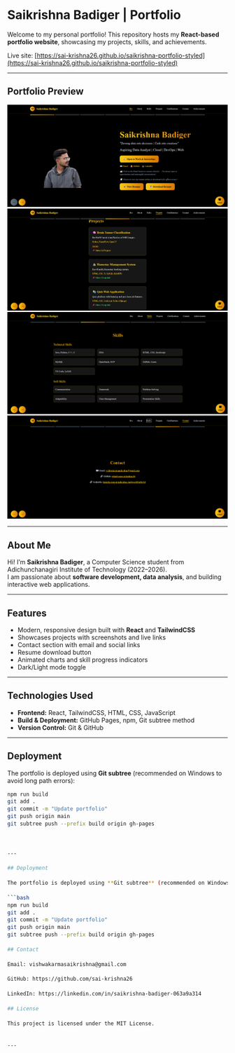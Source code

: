 # Saikrishna Badiger | Portfolio

Welcome to my personal portfolio! This repository hosts my **React-based portfolio website**, showcasing my projects, skills, and achievements.  

Live site: [https://sai-krishna26.github.io/saikrishna-portfolio-styled](https://sai-krishna26.github.io/saikrishna-portfolio-styled)

---

## Portfolio Preview

![Home Page](screenshots/home.png)
![Projects Page](screenshots/projects.png)
![Skills Section](screenshots/skills.png)
![Contact Section](screenshots/contact.png)

---

## About Me

Hi! I’m **Saikrishna Badiger**, a Computer Science student from Adichunchanagiri Institute of Technology (2022–2026).  
I am passionate about **software development, data analysis**, and building interactive web applications.  

---

## Features

- Modern, responsive design built with **React** and **TailwindCSS**  
- Showcases projects with screenshots and live links  
- Contact section with email and social links  
- Resume download button  
- Animated charts and skill progress indicators  
- Dark/Light mode toggle  

---

## Technologies Used

- **Frontend:** React, TailwindCSS, HTML, CSS, JavaScript  
- **Build & Deployment:** GitHub Pages, npm, Git subtree method  
- **Version Control:** Git & GitHub  

---

## Deployment

The portfolio is deployed using **Git subtree** (recommended on Windows to avoid long path errors):

```bash
npm run build
git add .
git commit -m "Update portfolio"
git push origin main
git subtree push --prefix build origin gh-pages



---

## Deployment

The portfolio is deployed using **Git subtree** (recommended on Windows to avoid long path errors):

```bash
npm run build
git add .
git commit -m "Update portfolio"
git push origin main
git subtree push --prefix build origin gh-pages

## Contact

Email: vishwakarmasaikrishna@gmail.com

GitHub: https://github.com/sai-krishna26

LinkedIn: https://linkedin.com/in/saikrishna-badiger-063a9a314

## License

This project is licensed under the MIT License.


---
